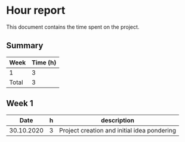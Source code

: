 # Hour report

This document contains the time spent on the project.

## Summary

| Week  | Time (h) |
| ----- | -------- |
| 1     | 3        |
| Total | 3        |

## Week 1

| Date       | h   | description                                 |
| ---------- | --- | ------------------------------------------- |
| 30.10.2020 | 3   | Project creation and initial idea pondering |
